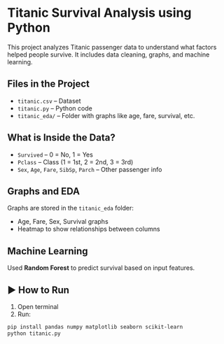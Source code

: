 # Titanic Survival Analysis using Python

This project analyzes Titanic passenger data to understand what factors helped people survive. It includes data cleaning, graphs, and machine learning.

## Files in the Project

- `titanic.csv` – Dataset  
- `titanic.py` – Python code  
- `titanic_eda/` – Folder with graphs like age, fare, survival, etc.

## What is Inside the Data?

- `Survived` – 0 = No, 1 = Yes  
- `Pclass` – Class (1 = 1st, 2 = 2nd, 3 = 3rd)  
- `Sex`, `Age`, `Fare`, `SibSp`, `Parch` – Other passenger info

## Graphs and EDA

Graphs are stored in the `titanic_eda` folder:
- Age, Fare, Sex, Survival graphs  
- Heatmap to show relationships between columns

## Machine Learning

Used **Random Forest** to predict survival based on input features.

## ▶️ How to Run

1. Open terminal  
2. Run:
```bash
pip install pandas numpy matplotlib seaborn scikit-learn
python titanic.py
